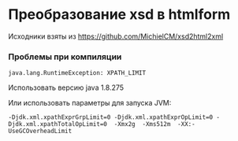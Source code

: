 # Преобразование  xsd в htmlform

Исходники взяты из https://github.com/MichielCM/xsd2html2xml



### Проблемы при компиляции
``java.lang.RuntimeException: XPATH_LIMIT``

Использовать версию java 1.8.275

Или использовать параметры для запуска JVM:

``
-Djdk.xml.xpathExprGrpLimit=0
-Djdk.xml.xpathExprOpLimit=0
-Djdk.xml.xpathTotalOpLimit=0 
-Xmx2g 
-Xms512m 
-XX:-UseGCOverheadLimit
``

